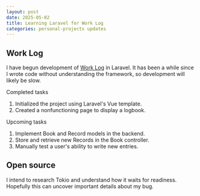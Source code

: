 ```yaml
---
layout: post
date: 2025-05-02
title: Learning Laravel for Work Log
categories: personal-projects updates
---
```


## Work Log

I have begun development of [Work Log](https://github.com/eyanje/work-log) in
Laravel. It has been a while since I wrote code without understanding the
framework, so development will likely be slow.

Completed tasks

1. Initialized the project using Laravel's Vue template.
2. Created a nonfunctioning page to display a logbook.

Upcoming tasks

1. Implement Book and Record models in the backend.
2. Store and retrieve new Records in the Book controller.
3. Manually test a user's ability to write new entries.

## Open source

I intend to research Tokio and understand how it waits for readiness. Hopefully
this can uncover important details about my bug.

